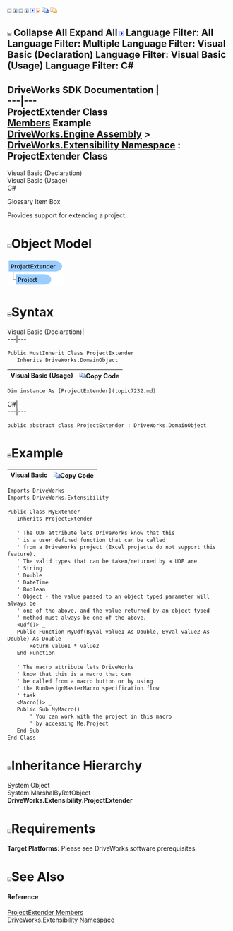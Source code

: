 ![](dotnetimages/collapse.gif) ![](dotnetimages/expand.gif) ![](dotnetimages/collapse.gif) ![](dotnetimages/expand.gif) ![](dotnetimages/drpdown.gif) ![](dotnetimages/drpdown_orange.gif) ![](dotnetimages/copycode.gif) ![](dotnetimages/copycodeHighlight.gif)

![](dotnetimages/collapse.gif) Collapse All Expand All ![](dotnetimages/drpdown.gif) Language Filter: All  Language Filter: Multiple  Language Filter: Visual Basic (Declaration) Language Filter: Visual Basic (Usage) Language Filter: C#  
---  
DriveWorks SDK Documentation  |   
---|---  
ProjectExtender Class   
[Members](topic7233.md) Example   
[DriveWorks.Engine Assembly](topic2156.md) > [DriveWorks.Extensibility Namespace](topic7150.md) : ProjectExtender Class  
---  
  
Visual Basic (Declaration)    
Visual Basic (Usage)    
C# 

Glossary Item Box

Provides support for extending a project. 

# ![](dotnetimages/collapse.gif)Object Model

![](dotnetdiagramimages/image391.png)

# ![](dotnetimages/collapse.gif)Syntax

Visual Basic (Declaration)|   
---|---  
      
    
    Public MustInherit Class ProjectExtender 
       Inherits DriveWorks.DomainObject  
  
Visual Basic (Usage)| ![](dotnetimages/copycode.gif)Copy Code  
---|---  
      
    
    Dim instance As [ProjectExtender](topic7232.md)  
  
C#|   
---|---  
      
    
    public abstract class ProjectExtender : DriveWorks.DomainObject   
  
# ![](dotnetimages/collapse.gif)Example

Visual Basic| ![](dotnetimages/copycode.gif)Copy Code  
---|---  
      
    
    Imports DriveWorks
    Imports DriveWorks.Extensibility
     
    Public Class MyExtender
       Inherits ProjectExtender
     
       ' The UDF attribute lets DriveWorks know that this
       ' is a user defined function that can be called
       ' from a DriveWorks project (Excel projects do not support this feature).
       ' The valid types that can be taken/returned by a UDF are
       ' String
       ' Double
       ' DateTime
       ' Boolean
       ' Object - the value passed to an object typed parameter will always be
       ' one of the above, and the value returned by an object typed
       ' method must always be one of the above.
       <Udf()> _
       Public Function MyUdf(ByVal value1 As Double, ByVal value2 As Double) As Double
           Return value1 * value2
       End Function
     
       ' The macro attribute lets DriveWorks
       ' know that this is a macro that can
       ' be called from a macro button or by using
       ' the RunDesignMasterMacro specification flow
       ' task
       <Macro()> _
       Public Sub MyMacro()
           ' You can work with the project in this macro
           ' by accessing Me.Project
       End Sub
    End Class  
  
# ![](dotnetimages/collapse.gif)Inheritance Hierarchy

System.Object  
System.MarshalByRefObject  
**DriveWorks.Extensibility.ProjectExtender**  


# ![](dotnetimages/collapse.gif)Requirements

**Target Platforms:** Please see DriveWorks software prerequisites.

# ![](dotnetimages/collapse.gif)See Also

#### Reference

[ProjectExtender Members](topic7233.md)   
[DriveWorks.Extensibility Namespace](topic7150.md)


